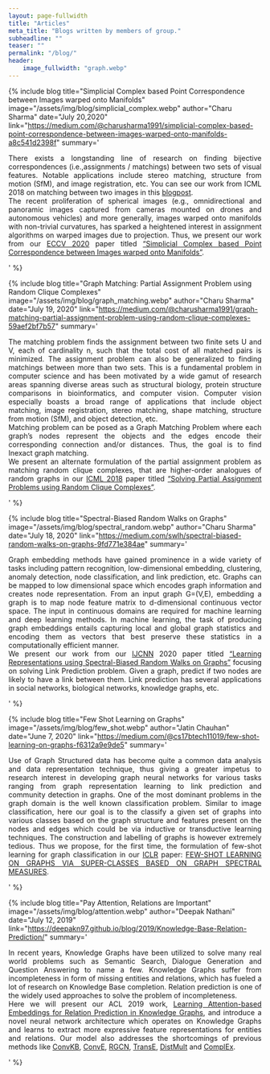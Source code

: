 ```yaml
---
layout: page-fullwidth
title: "Articles"
meta_title: "Blogs written by members of group."
subheadline: ""
teaser: ""
permalink: "/blog/"
header:
    image_fullwidth: "graph.webp"
---
```


<!--
TEMPLATE FOR ADDING NEW BLOG
COPY IN PROPER HEADING AND ADD DETAILS AS REQUIRED

{% include blog 
title="" 
image="/assets/img/blog/" 
author=""
date=""
link=""
summary='<p align="justify">

</p>' 
%}


-->



{% include blog 
title="Simplicial Complex based Point Correspondence between Images warped onto Manifolds" 
image="/assets/img/blog/simplicial_complex.webp" 
author="Charu Sharma"
date="July 20,2020"
link="https://medium.com/@charusharma1991/simplicial-complex-based-point-correspondence-between-images-warped-onto-manifolds-a8c541d2398f"
summary='<p align="justify">
There exists a longstanding line of research on finding bijective correspondences (i.e.,assignments / matchings) between two sets of visual features. Notable applications include stereo matching, structure from motion (SfM), and image registration, etc. You can see our work from ICML 2018 on matching between two images in this <a href="https://medium.com/@charusharma1991/graph-matching-partial-assignment-problem-using-random-clique-complexes-59aef2bf7b57" target="_blank">blogpost</a>.
<br>
The recent proliferation of spherical images (e.g., omnidirectional and panoramic images captured from cameras mounted on drones and autonomous vehicles) and more generally, images warped onto manifolds with non-trivial curvatures, has sparked a heightened interest in assignment algorithms on warped images due to projection. Thus, we present our work from our <a href="https://eccv2020.eu/" target="_blank">ECCV 2020</a> paper titled <a href="https://arxiv.org/pdf/2007.02381.pdf" target="_blank">“Simplicial Complex based Point Correspondence between Images warped onto Manifolds”</a>.
</p>' 
%}





{% include blog 
title="Graph Matching: Partial Assignment Problem using Random Clique Complexes" 
image="/assets/img/blog/graph_matching.webp" 
author="Charu Sharma"
date="July 19, 2020"
link="https://medium.com/@charusharma1991/graph-matching-partial-assignment-problem-using-random-clique-complexes-59aef2bf7b57"
summary='<p align="justify">
The matching problem finds the assignment between two finite sets U and V, each of cardinality n, such that the total cost of all matched pairs is minimized. The assignment problem can also be generalized to finding matchings between more than two sets. This is a fundamental problem in computer science and has been motivated by a wide gamut of research areas spanning diverse areas such as structural biology, protein structure comparisons in bioinformatics, and computer vision. Computer vision especially boasts a broad range of applications that include object matching, image registration, stereo matching, shape matching, structure from motion (SfM), and object detection, etc.
<br>
Matching problem can be posed as a Graph Matching Problem where each graph’s nodes represent the objects and the edges encode their corresponding connection and/or distances. Thus, the goal is to find Inexact graph matching.
<br>
We present an alternate formulation of the partial assignment problem as matching random clique complexes, that are higher-order analogues of random graphs in our <a href="https://icml.cc/Conferences/2018" target="_blank">ICML 2018</a> paper titled <a href="http://proceedings.mlr.press/v80/sharma18a" target="_blank">“Solving Partial Assignment Problems using Random Clique Complexes”</a>.
</p>' 
%}





{% include blog 
title="Spectral-Biased Random Walks on Graphs" 
image="/assets/img/blog/spectral_random.webp" 
author="Charu Sharma"
date="July 18, 2020"
link="https://medium.com/swlh/spectral-biased-random-walks-on-graphs-9fd771e384ae"
summary='<p align="justify">
Graph embedding methods have gained prominence in a wide variety of tasks including pattern recognition, low-dimensional embedding, clustering, anomaly detection, node classification, and link prediction, etc. Graphs can be mapped to low dimensional space which encodes graph information and creates node representation. From an input graph G=(V,E), embedding a graph is to map node feature matrix to d-dimensional continuous vector space. The input in continuous domains are required for machine learning and deep learning methods. In machine learning, the task of producing graph embeddings entails capturing local and global graph statistics and encoding them as vectors that best preserve these statistics in a computationally efficient manner.
<br>
We present our work from our <a href="https://www.ijcnn.org/" target="_blank">IJCNN</a> 2020 paper titled <a href="https://arxiv.org/pdf/2005.09752.pdf" target="_blank">“Learning Representations using Spectral-Biased Random Walks on Graphs”</a> focusing on solving Link Prediction problem. Given a graph, predict if two nodes are likely to have a link between them. Link prediction has several applications in social networks, biological networks, knowledge graphs, etc.
</p>' 
%}





{% include blog 
title="Few Shot Learning on Graphs" 
image="/assets/img/blog/few_shot.webp" 
author="Jatin Chauhan"
date="June 7, 2020"
link="https://medium.com/@cs17btech11019/few-shot-learning-on-graphs-f6312a9e9de5"
summary='<p align="justify">
Use of Graph Structured data has become quite a common data analysis and data representation technique, thus giving a greater impetus to research interest in developing graph neural networks for various tasks ranging from graph representation learning to link prediction and community detection in graphs. One of the most dominant problems in the graph domain is the well known classification problem. Similar to image classification, here our goal is to the classify a given set of graphs into various classes based on the graph structure and features present on the nodes and edges which could be via inductive or transductive learning techniques. The construction and labelling of graphs is however extremely tedious. Thus we propose, for the first time, the formulation of few-shot learning for graph classification in our <a href="https://iclr.cc/" target="_blank">ICLR</a> paper: <a href="https://openreview.net/forum?id=Bkeeca4Kvr" target="_blank">FEW-SHOT LEARNING ON GRAPHS VIA SUPER-CLASSES BASED ON GRAPH SPECTRAL MEASURES</a>.
</p>' 
%}





{% include blog 
title="Pay Attention, Relations are Important" 
image="/assets/img/blog/attention.webp" 
author="Deepak Nathani"
date="July 12, 2019"
link="https://deepakn97.github.io/blog/2019/Knowledge-Base-Relation-Prediction/"
summary='<p align="justify">
In recent years, Knowledge Graphs have been utilized to solve many real world problems such as Semantic Search, Dialogue Generation and Question Answering to name a few. Knowledge Graphs suffer from incompleteness in form of missing entities and relations, which has fueled a lot of research on Knowledge Base completion. Relation prediction is one of the widely used approaches to solve the problem of incompleteness.
<br>
Here we will present our ACL 2019 work, <a href="https://arxiv.org/abs/1906.01195" target="_blank">Learning Attention-based Embeddings for Relation Prediction in Knowledge Graphs</a>, and introduce a novel neural network architecture which operates on Knowledge Graphs and learns to extract more expressive feature representations for entities and relations. Our model also addresses the shortcomings of previous methods like <a href="https://arxiv.org/abs/1712.02121" target="_blank">ConvKB</a>, <a href="https://arxiv.org/abs/1707.01476" target="_blank">ConvE</a>, <a href="https://arxiv.org/abs/1703.06103" target="_blank">RGCN</a>, <a href="https://papers.nips.cc/paper/5071-translating-embeddings-for-modeling-multi-relational-data" target="_blank">TransE</a>, <a href="https://arxiv.org/pdf/1412.6575.pdf" target="_blank">DistMult</a> and <a href="https://arxiv.org/pdf/1606.06357.pdf" target="_blank">ComplEx</a>.
</p>' 
%}